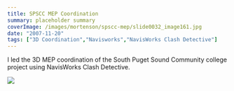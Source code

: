 ```yaml
---
title: SPSCC MEP Coordination
summary: placeholder summary
coverImage: /images/mortenson/spscc-mep/slide0032_image161.jpg
date: "2007-11-20"
tags: ["3D Coordination","Navisworks","NavisWorks Clash Detective"]
---
```


I led the 3D MEP coordination of the South Puget Sound Community college project using NavisWorks Clash Detective.

![](/images/mortenson/spscc-mep/slide0032_image163.jpg)